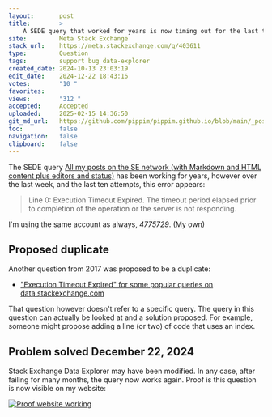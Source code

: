 ```yaml
---
layout:       post
title:        >
    A SEDE query that worked for years is now timing out for the last ten attempts
site:         Meta Stack Exchange
stack_url:    https://meta.stackexchange.com/q/403611
type:         Question
tags:         support bug data-explorer
created_date: 2024-10-13 23:03:19
edit_date:    2024-12-22 18:43:16
votes:        "10 "
favorites:    
views:        "312 "
accepted:     Accepted
uploaded:     2025-02-15 14:36:50
git_md_url:   https://github.com/pippim/pippim.github.io/blob/main/_posts/2024/2024-10-13-A-SEDE-query-that-worked-for-years-is-now-timing-out-for-the-last-ten-attempts.md
toc:          false
navigation:   false
clipboard:    false
---
```


The SEDE query [All my posts on the SE network (with Markdown and HTML content plus editors and status)](https://data.stackexchange.com/stackoverflow/query/1529864) has been working for years, however over the last week, and the last ten attempts, this error appears:

> Line 0: Execution Timeout Expired. The timeout period elapsed prior to completion of the operation or the server is not responding.  

I'm using the same account as always, *4775729*. (My own)

## Proposed duplicate

Another question from 2017 was proposed to be a duplicate:

- ["Execution Timeout Expired" for some popular queries on data.stackexchange.com](https://meta.stackexchange.com/questions/304621/execution-timeout-expired-for-some-popular-queries-on-data-stackexchange-com)

That question however doesn't refer to a specific query. The query in this question can actually be looked at and a solution proposed. For example, someone might propose adding a line (or two) of code that uses an index.

## Problem solved December 22, 2024

Stack Exchange Data Explorer may have been modified. In any case, after failing for many months, the query now works again. Proof is this question is now visible on my website:

[![Proof website working][1]][1]


  [1]: https://pippim.github.io/assets/img/posts/2024/8UpebzTK.png
